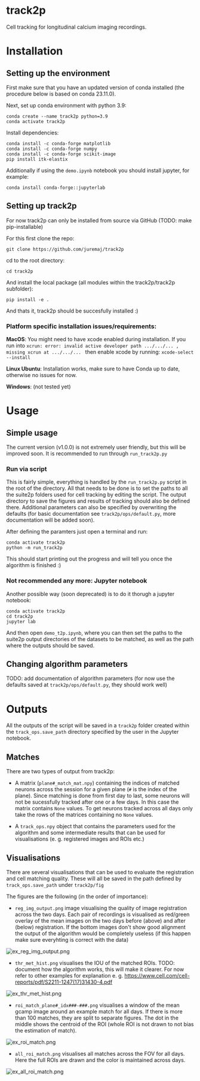 # track2p
Cell tracking for longitudinal calcium imaging recordings.

# Installation

## Setting up the environment

First make sure that you have an updated version of conda installed (the procedure below is based on conda 23.11.0).

Next, set up conda environment with python 3.9:

```
conda create --name track2p python=3.9
conda activate track2p
```

Install dependencies:
```
conda install -c conda-forge matplotlib
conda install -c conda-forge numpy
conda install -c conda-forge scikit-image
pip install itk-elastix
```

Additionally if using the `demo.ipynb` notebook you should install jupyter, for example:
```
conda install conda-forge::jupyterlab
```

## Setting up track2p

For now track2p can only be installed from source via GitHub (TODO: make pip-installable)

For this first clone the repo:
```
git clone https://github.com/juremaj/track2p
```

cd to the root directory:
```
cd track2p
```

And install the local package (all modules within the track2p/track2p subfolder):
```
pip install -e .
```

And thats it, track2p should be succesfully installed :)

### Platform specific installation issues/requirements:
**MacOS**: You might need to have xcode enabled during installation. If you run into `xcrun: error: invalid active developer path .../.../... , missing xcrun at .../.../... ` then enable xcode by running: `xcode-select --install`

**Linux Ubuntu**: Installation works, make sure to have Conda up to date, otherwise no issues for now.

**Windows**: (not tested yet)

# Usage

## Simple usage

The current version (v1.0.0) is not extremely user friendly, but this will be improved soon. It is recommended to run through `run_track2p.py`

### Run via script
This is fairly simple, everything is handled by the `run_track2p.py` script in the root of the directory. All that needs to be done is to set the paths to all the suite2p folders used for cell tracking by editing the script. The output directory to save the figures and results of tracking should also be defined there. Additional parameters can also be specified by overwriting the defaults (for basic documentation see `track2p/ops/default.py`, more documentation will be added soon).

After defining the paramters just open a terminal and run:
```
conda activate track2p
python -m run_track2p
```
This should start printing out the progress and will tell you once the algorithm is finished :)

### Not recommended any more: Jupyter notebook
Another possible way (soon deprecated) is to do it thorugh a jupyter notebook:
```
conda activate track2p
cd track2p
jupyter lab
```

And then open `demo_t2p.ipynb`, where you can then set the paths to the suite2p output directories of the datasets to be matched, as well as the path where the outputs should be saved.

## Changing algorithm parameters

TODO: add documentation of algorithm parameters (for now use the defaults saved at `track2p/ops/default.py`, they should work well)

# Outputs

All the outputs of the script will be saved in a `track2p` folder created within the `track_ops.save_path` directory specified by the user in the Jupyter notebook. 

## Matches

There are two types of output from track2p:

- A matrix (`plane#_match_mat.npy`) containing the indices of matched neurons across the session for a given plane (`#` is the index of the plane). Since matching is done from first day to last, some neurons will not be sucessfully tracked after one or a few days. In this case the matrix contains `None` values. To get neurons tracked across all days only take the rows of the matrices containing no `None` values. 

- A `track_ops.npy` object that contains the parameters used for the algorithm and some intermediate results that can be used for visualisations (e. g. registered images and ROIs etc.)


## Visualisations

There are several visualisations that can be used to evaluate the registration and cell matching quality. These will all be saved in the path defined by `track_ops.save_path` under `track2p/fig`

The figures are the following (in the order of importance):

- `reg_img_output.png` image visualising the quality of image registration across the two days. Each pair of recordings is visualised as red/green overlay of the mean images on the two days before (above) and after (below) registration. If the bottom images don't show good alignment the output of the algorithm would be completely useless (if this happen make sure everyhting is correct with the data)

![ex_reg_img_output.png](docs/media/readme/ex_reg_img_output.png)

- `thr_met_hist.png` visualises the IOU of the matched ROIs. TODO: document how the algorithm works, this will make it clearer. For now refer to other examples for explanation e. g. https://www.cell.com/cell-reports/pdf/S2211-1247(17)31430-4.pdf

![ex_thr_met_hist.png](docs/media/readme/ex_thr_met_hist.png)

- `roi_match_plane#_idx###-###.png` visualises a window of the mean gcamp image around an example match for all days. If there is more than 100 matches, they are split to separate figures. The dot in the middle shows the centroid of the ROI (whole ROI is not drawn to not bias the estimation of match).

![ex_roi_match.png](docs/media/readme/ex_roi_match.png)

- `all_roi_match.png` visualises all matches across the FOV for all days. Here the full ROIs are drawn and the color is maintained across days.

![ex_all_roi_match.png](docs/media/readme/ex_all_roi_match.png)



